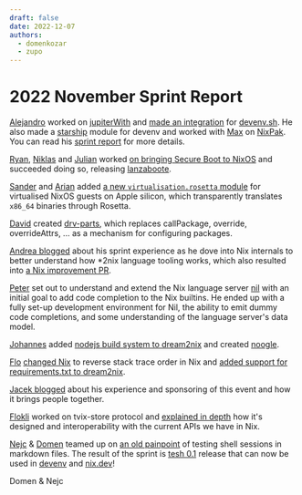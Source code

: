 ```yaml
---
draft: false 
date: 2022-12-07
authors:
  - domenkozar
  - zupo
---
```


# 2022 November Sprint Report

[Alejandro](https://github.com/alejandrosame) worked on [jupiterWith](https://github.com/tweag/jupyterWith) and [made an integration](https://github.com/alejandrosame/devenv/tree/bug-devenv_up-jupyterWith) for [devenv.sh](https://devenv.sh). He also made a [starship](https://starship.rs/) module for devenv and worked with [Max](https://github.com/max-privatevoid) on [NixPak](https://github.com/nixpak/nixpak). You can read his [sprint report](https://git.sr.ht/~alejandrosame/posts/tree/main/item/nixos/20221201-ocean_sprint_report/post.md?view-rendered) for more details.

[Ryan](https://github.com/RaitoBezarius), [Niklas](https://github.com/nikstur) and [Julian](https://x86.lol/) worked [on bringing Secure Boot to NixOS](https://x86.lol/generic/2022/11/26/lanzaboote.html)
and succeeded doing so, releasing [lanzaboote](https://github.com/blitz/lanzaboote).

[Sander](https://sandydoo.me/) and [Arian](https://functional.cafe/@arianvp) added [a new `virtualisation.rosetta` module](https://github.com/NixOS/nixpkgs/pull/202847) for virtualised NixOS guests on Apple silicon, which transparently translates `x86_64` binaries through Rosetta.

[David](https://github.com/davhau) created [drv-parts](https://discourse.nixos.org/t/drv-parts-configure-packages-like-nixos-sytems/23629), which replaces callPackage, override, overrideAttrs, ... as a mechanism for configuring packages. 

[Andrea blogged](https://blog.aciceri.dev/posts/ocean-sprint/) about his sprint experience as he dove into Nix internals to better understand how *2nix language tooling works, which also resulted into [a Nix improvement PR](https://github.com/NixOS/nix/pull/7339).

[Peter](https://github.com/ggpeti) set out to understand and extend the Nix language server [nil](https://github.com/oxalica/nil) with an initial goal to add code completion to the Nix builtins. He ended up with a fully set-up development environment for Nil, the ability to emit dummy code completions, and some understanding of the language server's data model.

[Johannes](https://github.com/hsjobeki) added [nodejs build system to dream2nix](https://github.com/nix-community/dream2nix/pulls?q=is%3Apr+author%3Ahsjobeki+is%3Aclosed) and created [noogle](https://noogle.dev/).

[Flo](https://github.com/chaoflow) [changed Nix](https://github.com/NixOS/nix/pull/7334) to reverse stack trace order in Nix and [added support for requirements.txt to dream2nix](https://github.com/nix-community/dream2nix/pull/395).

[Jacek blogged](https://blog.galowicz.de/2022/11/26/nix-community-oceansprint3-report/) about his experience and sponsoring of this event and how it brings people together.

[Flokli](https://flokli.de/) worked on tvix-store protocol and [explained in depth](https://flokli.de/posts/2022-12-06-oceansprint-report/) how it's designed and interoperability with the current APIs we have in Nix.

[Nejc](https://twitter.com/nzupan) & [Domen](https://twitter.com/domenkozar) teamed up on [an old painpoint](https://github.com/NixOS/nix.dev/pull/252) of testing shell sessions in markdown files. The result of the sprint is [tesh 0.1](https://github.com/OceanSprint/tesh) release that can now be used in [devenv](https://devenv.sh) and [nix.dev](https://nix.dev)!


Domen & Nejc
